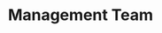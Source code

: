 ---
title: Management Team
layout: team
permalink: /teams/manage/
base: manage
path: images/manage/pic
---